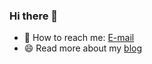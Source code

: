 ### Hi there 👋

<!--
**JIAWea/JIAWea** is a ✨ _special_ ✨ repository because its `README.md` (this file) appears on your GitHub profile.

Here are some ideas to get you started:

- 🔭 I’m currently working on ...
- 🌱 I’m currently learning ...
- 👯 I’m looking to collaborate on ...
- 🤔 I’m looking for help with ...
- 💬 Ask me about ...
- 📫 How to reach me: ...
- 😄 Pronouns: ...
- ⚡ Fun fact: ...
-->

- 💬 How to reach me: [E-mail](mailto:rayhwong@126.com)
- 😄 Read more about my [blog](https://jiawea.github.io/)

